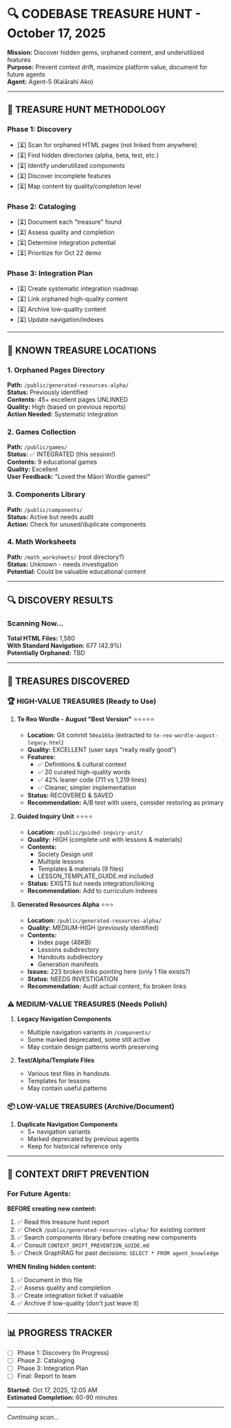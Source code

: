 # 🔍 CODEBASE TREASURE HUNT - October 17, 2025

**Mission:** Discover hidden gems, orphaned content, and underutilized features  
**Purpose:** Prevent context drift, maximize platform value, document for future agents  
**Agent:** Agent-5 (Kaiārahi Ako)

---

## 🎯 TREASURE HUNT METHODOLOGY

### Phase 1: Discovery
- [⏳] Scan for orphaned HTML pages (not linked from anywhere)
- [⏳] Find hidden directories (alpha, beta, test, etc.)
- [⏳] Identify underutilized components
- [⏳] Discover incomplete features
- [⏳] Map content by quality/completion level

### Phase 2: Cataloging
- [⏳] Document each "treasure" found
- [⏳] Assess quality and completion
- [⏳] Determine integration potential
- [⏳] Prioritize for Oct 22 demo

### Phase 3: Integration Plan
- [⏳] Create systematic integration roadmap
- [⏳] Link orphaned high-quality content
- [⏳] Archive low-quality content
- [⏳] Update navigation/indexes

---

## 📍 KNOWN TREASURE LOCATIONS

### 1. **Orphaned Pages Directory** 
**Path:** `/public/generated-resources-alpha/`  
**Status:** Previously identified  
**Contents:** 45+ excellent pages UNLINKED  
**Quality:** High (based on previous reports)  
**Action Needed:** Systematic integration

### 2. **Games Collection**
**Path:** `/public/games/`  
**Status:** ✅ INTEGRATED (this session!)  
**Contents:** 9 educational games  
**Quality:** Excellent  
**User Feedback:** "Loved the Māori Wordle games!"

### 3. **Components Library**
**Path:** `/public/components/`  
**Status:** Active but needs audit  
**Action:** Check for unused/duplicate components

### 4. **Math Worksheets**
**Path:** `/math_worksheets/` (root directory?)  
**Status:** Unknown - needs investigation  
**Potential:** Could be valuable educational content

---

## 🔍 DISCOVERY RESULTS

### Scanning Now...

**Total HTML Files:** 1,580  
**With Standard Navigation:** 677 (42.9%)  
**Potentially Orphaned:** TBD

---

## 💎 TREASURES DISCOVERED

### 🏆 HIGH-VALUE TREASURES (Ready to Use)

1. **Te Reo Wordle - August "Best Version"** ⭐⭐⭐⭐⭐
   - **Location:** Git commit `50ea165a` (extracted to `te-reo-wordle-august-legacy.html`)
   - **Quality:** EXCELLENT (user says "really really good")
   - **Features:** 
     - ✅ Definitions & cultural context
     - ✅ 20 curated high-quality words
     - ✅ 42% leaner code (711 vs 1,219 lines)
     - ✅ Cleaner, simpler implementation
   - **Status:** RECOVERED & SAVED
   - **Recommendation:** A/B test with users, consider restoring as primary

2. **Guided Inquiry Unit** ⭐⭐⭐⭐
   - **Location:** `/public/guided-inquiry-unit/`
   - **Quality:** HIGH (complete unit with lessons & materials)
   - **Contents:** 
     - Society Design unit
     - Multiple lessons
     - Templates & materials (9 files)
     - LESSON_TEMPLATE_GUIDE.md included
   - **Status:** EXISTS but needs integration/linking
   - **Recommendation:** Add to curriculum indexes

3. **Generated Resources Alpha** ⭐⭐⭐
   - **Location:** `/public/generated-resources-alpha/`
   - **Quality:** MEDIUM-HIGH (previously identified)
   - **Contents:**
     - Index page (46KB)
     - Lessons subdirectory
     - Handouts subdirectory
     - Generation manifests
   - **Issues:** 223 broken links pointing here (only 1 file exists?)
   - **Status:** NEEDS INVESTIGATION
   - **Recommendation:** Audit actual content, fix broken links

### ⚠️ MEDIUM-VALUE TREASURES (Needs Polish)

1. **Legacy Navigation Components**
   - Multiple navigation variants in `/components/`
   - Some marked deprecated, some still active
   - May contain design patterns worth preserving

2. **Test/Alpha/Template Files**
   - Various test files in handouts
   - Templates for lessons
   - May contain useful patterns

### 📦 LOW-VALUE TREASURES (Archive/Document)

1. **Duplicate Navigation Components**
   - 5+ navigation variants
   - Marked deprecated by previous agents
   - Keep for historical reference only

---

## 🚫 CONTEXT DRIFT PREVENTION

### For Future Agents:

**BEFORE creating new content:**
1. ✅ Read this treasure hunt report
2. ✅ Check `/public/generated-resources-alpha/` for existing content
3. ✅ Search components library before creating new components
4. ✅ Consult `CONTEXT_DRIFT_PREVENTION_GUIDE.md`
5. ✅ Check GraphRAG for past decisions: `SELECT * FROM agent_knowledge`

**WHEN finding hidden content:**
1. ✅ Document in this file
2. ✅ Assess quality and completion
3. ✅ Create integration ticket if valuable
4. ✅ Archive if low-quality (don't just leave it)

---

## 📊 PROGRESS TRACKER

- [ ] Phase 1: Discovery (In Progress)
- [ ] Phase 2: Cataloging
- [ ] Phase 3: Integration Plan
- [ ] Final: Report to team

**Started:** Oct 17, 2025, 12:05 AM  
**Estimated Completion:** 60-90 minutes

---

*Continuing scan...*

